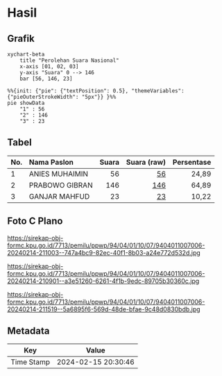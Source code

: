 # Hasil

## Grafik

```mermaid
xychart-beta
    title "Perolehan Suara Nasional"
    x-axis [01, 02, 03]
    y-axis "Suara" 0 --> 146
    bar [56, 146, 23]
```

```mermaid
%%{init: {"pie": {"textPosition": 0.5}, "themeVariables": {"pieOuterStrokeWidth": "5px"}} }%%
pie showData
    "1" : 56
    "2" : 146
    "3" : 23
```

## Tabel

| No. | Nama Paslon    | Suara | Suara (raw) | Persentase |
|:--- |:-------------- | -----:| -----------:| ----------:|
| 1   | ANIES MUHAIMIN | 56    | [56][p-1]   | 24,89      |
| 2   | PRABOWO GIBRAN | 146   | [146][p-2]  | 64,89      |
| 3   | GANJAR MAHFUD  | 23    | [23][p-3]   | 10,22      |


[p-1]: https://github.com/gigit-pemilu/pemilu-2024/blob/main/pilpres/hitung-suara/sub/94-papua-tengah/sub/04-mimika/sub/01-mimika-baru/sub/1007-sempan/sub/006-tps/sub/paslon-1.txt
[p-2]: https://github.com/gigit-pemilu/pemilu-2024/blob/main/pilpres/hitung-suara/sub/94-papua-tengah/sub/04-mimika/sub/01-mimika-baru/sub/1007-sempan/sub/006-tps/sub/paslon-2.txt
[p-3]: https://github.com/gigit-pemilu/pemilu-2024/blob/main/pilpres/hitung-suara/sub/94-papua-tengah/sub/04-mimika/sub/01-mimika-baru/sub/1007-sempan/sub/006-tps/sub/paslon-3.txt

## Foto C Plano

https://sirekap-obj-formc.kpu.go.id/7713/pemilu/ppwp/94/04/01/10/07/9404011007006-20240214-211003--747a4bc9-82ec-40f1-8b03-a24e772d532d.jpg

https://sirekap-obj-formc.kpu.go.id/7713/pemilu/ppwp/94/04/01/10/07/9404011007006-20240214-210901--a3e51260-6261-4f1b-9edc-89705b30360c.jpg

https://sirekap-obj-formc.kpu.go.id/7713/pemilu/ppwp/94/04/01/10/07/9404011007006-20240214-211519--5a6895f6-569d-48de-bfae-9c48d0830bdb.jpg


## Metadata

| Key        | Value               |
| ---------- | ------------------- |
| Time Stamp | 2024-02-15 20:30:46 |



